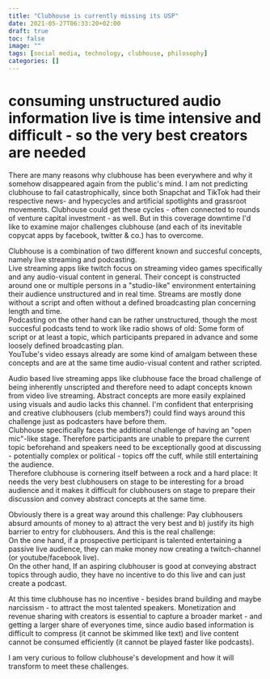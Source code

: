 ```yaml
---
title: "Clubhouse is currently missing its USP"
date: 2021-05-27T06:33:20+02:00
draft: true
toc: false
image: ""
tags: [social media, technology, clubhouse, philosophy]
categories: []
---
```


# consuming unstructured audio information live is time intensive and difficult - so the very best creators are needed
<!--more-->
There are many reasons why clubhouse has been everywhere and why it somehow disappeared again from the public's mind. I am not predicting clubhouse to fail catastrophically, since both Snapchat and TikTok had their respective news- and hypecycles and artificial spotlights and grassroot movements. Clubhouse could get these cycles - often connected to rounds of venture capital investment - as well. But in this coverage downtime I'd like to examine major challenges clubhouse (and each of its inevitable copycat apps by facebook, twitter & co.) has to overcome.

Clubhouse is a combination of two different known and succesful concepts, namely live streaming and podcasting.<br />
Live streaming apps like twitch focus on streaming video games specifically and any audio-visual content in general. Their concept is constructed around one or multiple persons in a "studio-like" environment entertaining their audience unstructured and in real time. Streams are mostly done without a script and often without a defined broadcasting plan concerning length and time.<br />
Podcasting on the other hand can be rather unstructured, though the most succesful podcasts tend to work like radio shows of old: Some form of script or at least a topic, which participants prepared in advance and some loosely defined broadcasting plan.<br />
YouTube's video essays already are some kind of amalgam between these concepts and are at the same time audio-visual content and rather scripted.

Audio based live streaming apps like clubhouse face the broad challenge of being inherently unscripted and therefore need to adapt concepts known from video live streaming. Abstract concepts are more easily explained using visuals and audio lacks this channel. I'm confident that enterprising and creative clubhousers (club members?) could find ways around this challenge just as podcasters have before them.<br />
Clubhouse specifically faces the additional challenge of having an "open mic"-like stage. Therefore participants are unable to prepare the current topic beforehand and speakers need to be exceptionally good at discussing - potentially complex or political - topics off the cuff, while still entertaining the audience.<br />
Therefore clubhouse is cornering itself between a rock and a hard place: It needs the very best clubhousers on stage to be interesting for a broad audience and it makes it difficult for clubhousers on stage to prepare their discussion and convey abstract concepts at the same time.

Obviously there is a great way around this challenge: Pay clubhousers absurd amounts of money to a) attract the very best and b) justify its high barrier to entry for clubhousers. And this is the real challenge:<br />
On the one hand, if a prospective perticipant is talented entertaining a passive live audience, they can make money now creating a twitch-channel (or youtube/facebook live).<br />
On the other hand, If an aspiring clubhouser is good at conveying abstract topics through audio, they have no incentive to do this live and can just create a podcast.

At this time clubhouse has no incentive - besides brand building and maybe narcissism - to attract the most talented speakers. Monetization and revenue sharing with creators is essential to capture a broader market - and getting a larger share of everyones time, since audio based information is difficult to compress (it cannot be skimmed like text) and live content cannot be consumed efficiently (it cannot be played faster like podcasts).

I am very curious to follow clubhouse's development and how it will transform to meet these challenges.
